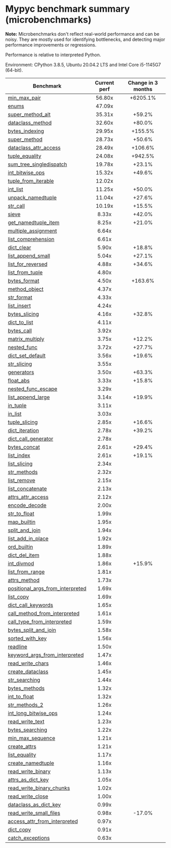 # Mypyc benchmark summary (microbenchmarks)

**Note:** Microbenchmarks don't reflect real-world performance and can be noisy.
           They are mostly used for identifying bottlenecks, and detecting major performance
           improvements or regressions.

Performance is relative to interpreted Python.

Environment: CPython 3.8.5, Ubuntu 20.04.2 LTS and Intel Core i5-1145G7 (64-bit).

| Benchmark | Current perf | Change in 3 months |
| --- | :---: | :---: |
| [min_max_pair](benchmarks/min_max_pair.md) | 56.80x | +6205.1% |
| [enums](benchmarks/enums.md) | 47.09x |  |
| [super_method_alt](benchmarks/super_method_alt.md) | 35.31x | +59.2% |
| [dataclass_method](benchmarks/dataclass_method.md) | 32.60x | +80.0% |
| [bytes_indexing](benchmarks/bytes_indexing.md) | 29.95x | +155.5% |
| [super_method](benchmarks/super_method.md) | 28.73x | +50.6% |
| [dataclass_attr_access](benchmarks/dataclass_attr_access.md) | 28.49x | +106.6% |
| [tuple_equality](benchmarks/tuple_equality.md) | 24.08x | +942.5% |
| [sum_tree_singledispatch](benchmarks/sum_tree_singledispatch.md) | 19.78x | +23.1% |
| [int_bitwise_ops](benchmarks/int_bitwise_ops.md) | 15.32x | +49.6% |
| [tuple_from_iterable](benchmarks/tuple_from_iterable.md) | 12.02x |  |
| [int_list](benchmarks/int_list.md) | 11.25x | +50.0% |
| [unpack_namedtuple](benchmarks/unpack_namedtuple.md) | 11.04x | +27.6% |
| [str_call](benchmarks/str_call.md) | 10.19x | +15.5% |
| [sieve](benchmarks/sieve.md) | 8.33x | +42.0% |
| [get_namedtuple_item](benchmarks/get_namedtuple_item.md) | 8.25x | +21.0% |
| [multiple_assignment](benchmarks/multiple_assignment.md) | 6.64x |  |
| [list_comprehension](benchmarks/list_comprehension.md) | 6.61x |  |
| [dict_clear](benchmarks/dict_clear.md) | 5.90x | +18.8% |
| [list_append_small](benchmarks/list_append_small.md) | 5.04x | +27.1% |
| [list_for_reversed](benchmarks/list_for_reversed.md) | 4.88x | +34.6% |
| [list_from_tuple](benchmarks/list_from_tuple.md) | 4.80x |  |
| [bytes_format](benchmarks/bytes_format.md) | 4.50x | +163.6% |
| [method_object](benchmarks/method_object.md) | 4.37x |  |
| [str_format](benchmarks/str_format.md) | 4.33x |  |
| [list_insert](benchmarks/list_insert.md) | 4.24x |  |
| [bytes_slicing](benchmarks/bytes_slicing.md) | 4.16x | +32.8% |
| [dict_to_list](benchmarks/dict_to_list.md) | 4.11x |  |
| [bytes_call](benchmarks/bytes_call.md) | 3.92x |  |
| [matrix_multiply](benchmarks/matrix_multiply.md) | 3.75x | +12.2% |
| [nested_func](benchmarks/nested_func.md) | 3.72x | +27.7% |
| [dict_set_default](benchmarks/dict_set_default.md) | 3.56x | +19.6% |
| [str_slicing](benchmarks/str_slicing.md) | 3.55x |  |
| [generators](benchmarks/generators.md) | 3.50x | +63.3% |
| [float_abs](benchmarks/float_abs.md) | 3.33x | +15.8% |
| [nested_func_escape](benchmarks/nested_func_escape.md) | 3.29x |  |
| [list_append_large](benchmarks/list_append_large.md) | 3.14x | +19.9% |
| [in_tuple](benchmarks/in_tuple.md) | 3.11x |  |
| [in_list](benchmarks/in_list.md) | 3.03x |  |
| [tuple_slicing](benchmarks/tuple_slicing.md) | 2.85x | +16.6% |
| [dict_iteration](benchmarks/dict_iteration.md) | 2.78x | +39.2% |
| [dict_call_generator](benchmarks/dict_call_generator.md) | 2.78x |  |
| [bytes_concat](benchmarks/bytes_concat.md) | 2.61x | +29.4% |
| [list_index](benchmarks/list_index.md) | 2.61x | +19.1% |
| [list_slicing](benchmarks/list_slicing.md) | 2.34x |  |
| [str_methods](benchmarks/str_methods.md) | 2.32x |  |
| [list_remove](benchmarks/list_remove.md) | 2.15x |  |
| [list_concatenate](benchmarks/list_concatenate.md) | 2.13x |  |
| [attrs_attr_access](benchmarks/attrs_attr_access.md) | 2.12x |  |
| [encode_decode](benchmarks/encode_decode.md) | 2.00x |  |
| [str_to_float](benchmarks/str_to_float.md) | 1.99x |  |
| [map_builtin](benchmarks/map_builtin.md) | 1.95x |  |
| [split_and_join](benchmarks/split_and_join.md) | 1.94x |  |
| [list_add_in_place](benchmarks/list_add_in_place.md) | 1.92x |  |
| [ord_builtin](benchmarks/ord_builtin.md) | 1.89x |  |
| [dict_del_item](benchmarks/dict_del_item.md) | 1.88x |  |
| [int_divmod](benchmarks/int_divmod.md) | 1.86x | +15.9% |
| [list_from_range](benchmarks/list_from_range.md) | 1.81x |  |
| [attrs_method](benchmarks/attrs_method.md) | 1.73x |  |
| [positional_args_from_interpreted](benchmarks/positional_args_from_interpreted.md) | 1.69x |  |
| [list_copy](benchmarks/list_copy.md) | 1.69x |  |
| [dict_call_keywords](benchmarks/dict_call_keywords.md) | 1.65x |  |
| [call_method_from_interpreted](benchmarks/call_method_from_interpreted.md) | 1.61x |  |
| [call_type_from_interpreted](benchmarks/call_type_from_interpreted.md) | 1.59x |  |
| [bytes_split_and_join](benchmarks/bytes_split_and_join.md) | 1.58x |  |
| [sorted_with_key](benchmarks/sorted_with_key.md) | 1.56x |  |
| [readline](benchmarks/readline.md) | 1.50x |  |
| [keyword_args_from_interpreted](benchmarks/keyword_args_from_interpreted.md) | 1.47x |  |
| [read_write_chars](benchmarks/read_write_chars.md) | 1.46x |  |
| [create_dataclass](benchmarks/create_dataclass.md) | 1.45x |  |
| [str_searching](benchmarks/str_searching.md) | 1.44x |  |
| [bytes_methods](benchmarks/bytes_methods.md) | 1.32x |  |
| [int_to_float](benchmarks/int_to_float.md) | 1.32x |  |
| [str_methods_2](benchmarks/str_methods_2.md) | 1.26x |  |
| [int_long_bitwise_ops](benchmarks/int_long_bitwise_ops.md) | 1.24x |  |
| [read_write_text](benchmarks/read_write_text.md) | 1.23x |  |
| [bytes_searching](benchmarks/bytes_searching.md) | 1.22x |  |
| [min_max_sequence](benchmarks/min_max_sequence.md) | 1.21x |  |
| [create_attrs](benchmarks/create_attrs.md) | 1.21x |  |
| [list_equality](benchmarks/list_equality.md) | 1.17x |  |
| [create_namedtuple](benchmarks/create_namedtuple.md) | 1.16x |  |
| [read_write_binary](benchmarks/read_write_binary.md) | 1.13x |  |
| [attrs_as_dict_key](benchmarks/attrs_as_dict_key.md) | 1.05x |  |
| [read_write_binary_chunks](benchmarks/read_write_binary_chunks.md) | 1.02x |  |
| [read_write_close](benchmarks/read_write_close.md) | 1.00x |  |
| [dataclass_as_dict_key](benchmarks/dataclass_as_dict_key.md) | 0.99x |  |
| [read_write_small_files](benchmarks/read_write_small_files.md) | 0.98x | -17.0% |
| [access_attr_from_interpreted](benchmarks/access_attr_from_interpreted.md) | 0.97x |  |
| [dict_copy](benchmarks/dict_copy.md) | 0.91x |  |
| [catch_exceptions](benchmarks/catch_exceptions.md) | 0.63x |  |
